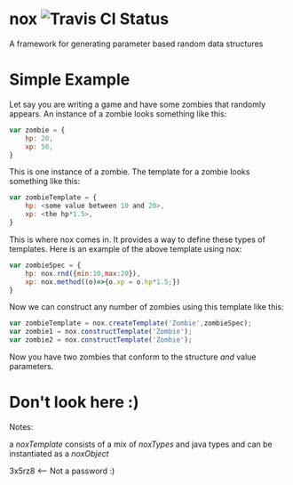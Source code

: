 nox ![Travis CI Status](https://api.travis-ci.org/johanjordaan/nox.svg?branch=master "Travis CI Status")
===

A framework for generating parameter based random data structures

Simple Example
==============

Let say you are writing a game and have some zombies that randomly appears. An instance of a zombie looks something like this:

```javascript
var zombie = {
	hp: 20,
	xp: 50,
}
```
This is one instance of a zombie. The template for a zombie looks something like this:
```javascript
var zombieTemplate = {
	hp: <some value between 10 and 20>,
	xp: <the hp*1.5>,
}
```
This is where nox comes in. It provides a way to define these types of templates. Here is an example of the above template using nox:
```javascript
var zombieSpec = {
	hp: nox.rnd({min:10,max:20}),
	xp: nox.method((o)=>{o.xp = o.hp*1.5;})
}
```

Now we can construct any number of zombies using this template like this:
```javascript
var zombieTemplate = nox.createTemplate('Zombie',zombieSpec);
var zombie1 = nox.constructTemplate('Zombie');
var zombie2 = nox.constructTemplate('Zombie');
```

Now you have two zombies that conform to the structure *and* value parameters.  





Don't look here :)
==================
Notes:

a *noxTemplate* consists of a mix of
*noxTypes* and java types
and can be instantiated as a *noxObject*

3x5rz8 <-- Not a password :)
